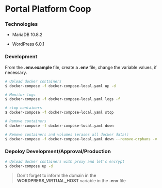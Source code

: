 # Portal Platform Coop

### Technologies

- MariaDB 10.8.2

- WordPress 6.0.1
 

### Development

From the **.env.example** file, create a **.env** file, change the variable values, if necessary.

```bash
# Upload docker containers
$ docker-compose -f docker-compose-local.yaml up -d
```

```bash
# Monitor logs
$ docker-compose -f docker-compose-local.yaml logs -f
```

```bash
# stop containers
$ docker-compose -f docker-compose-local.yaml stop
```

```bash
# Remove containers
$ docker-compose -f docker-compose-local.yaml down
```

```bash
# Remove containers and volumes (erases all docker data!)
$ docker-compose -f docker-compose-local.yaml down --remove-orphans -v
```

### Depoloy Development/Approval/Production
```bash
# Upload docker containers with proxy and let's encrypt
$ docker-compose up -d
```
> Don't forget to inform the domain in the **WORDPRESS_VIRTUAL_HOST** variable in the **.env** file

